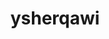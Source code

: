 ---
title: ysherqawi
github: https://github.com/ysherqawi
mode: light
transition: 1s
score: 38.1
archetype:
- Little Bit of Everything
---